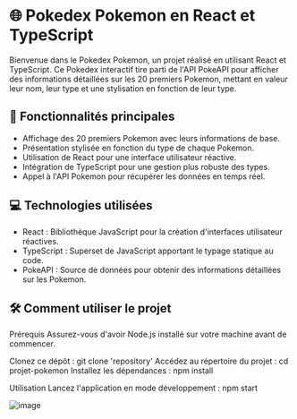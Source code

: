 # 🌐 Pokedex Pokemon en React et TypeScript

Bienvenue dans le Pokedex Pokemon, un projet réalisé en utilisant React et TypeScript. Ce Pokedex interactif tire parti de l'API PokeAPI pour afficher des informations détaillées sur les 20 premiers Pokemon, mettant en valeur leur nom, leur type et une stylisation en fonction de leur type.

## 🚀 Fonctionnalités principales

- Affichage des 20 premiers Pokemon avec leurs informations de base.
- Présentation stylisée en fonction du type de chaque Pokemon.
- Utilisation de React pour une interface utilisateur réactive.
- Intégration de TypeScript pour une gestion plus robuste des types.
- Appel à l'API Pokemon pour récupérer les données en temps réel.

## 💻 Technologies utilisées

- React : Bibliothèque JavaScript pour la création d'interfaces utilisateur réactives.
- TypeScript : Superset de JavaScript apportant le typage statique au code.
- PokeAPI : Source de données pour obtenir des informations détaillées sur les Pokemon.

## 🛠️ Comment utiliser le projet

Prérequis
Assurez-vous d'avoir Node.js installé sur votre machine avant de commencer.

Clonez ce dépôt : git clone 'repository'
Accédez au répertoire du projet : cd projet-pokemon
Installez les dépendances : npm install

Utilisation
Lancez l'application en mode développement : npm start

![image](https://github.com/Kvn9/Pokedex/assets/102222982/885645cb-a720-438c-a1d2-ad0e67610257)


